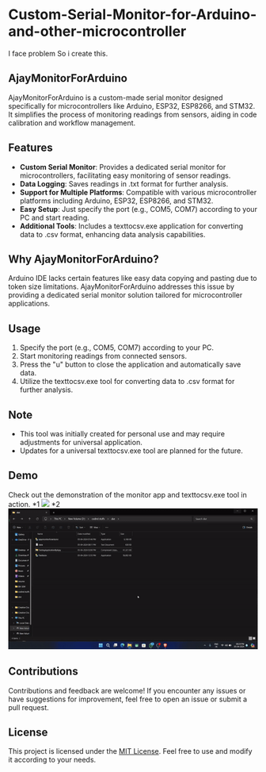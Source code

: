 # Custom-Serial-Monitor-for-Arduino-and-other-microcontroller
I face problem So i create this.
## AjayMonitorForArduino

AjayMonitorForArduino is a custom-made serial monitor designed specifically for microcontrollers like Arduino, ESP32, ESP8266, and STM32. It simplifies the process of monitoring readings from sensors, aiding in code calibration and workflow management. 

## Features

- **Custom Serial Monitor**: Provides a dedicated serial monitor for microcontrollers, facilitating easy monitoring of sensor readings.
- **Data Logging**: Saves readings in .txt format for further analysis.
- **Support for Multiple Platforms**: Compatible with various microcontroller platforms including Arduino, ESP32, ESP8266, and STM32.
- **Easy Setup**: Just specify the port (e.g., COM5, COM7) according to your PC and start reading.
- **Additional Tools**: Includes a texttocsv.exe application for converting data to .csv format, enhancing data analysis capabilities.

## Why AjayMonitorForArduino?

Arduino IDE lacks certain features like easy data copying and pasting due to token size limitations. AjayMonitorForArduino addresses this issue by providing a dedicated serial monitor solution tailored for microcontroller applications.

## Usage

1. Specify the port (e.g., COM5, COM7) according to your PC.
2. Start monitoring readings from connected sensors.
3. Press the "u" button to close the application and automatically save data.
4. Utilize the texttocsv.exe tool for converting data to .csv format for further analysis.

## Note

- This tool was initially created for personal use and may require adjustments for universal application.
- Updates for a universal texttocsv.exe tool are planned for the future.

## Demo

Check out the demonstration of the monitor app and texttocsv.exe tool in action.
*1
<img src ="https://github.com/AjayGautam1199/Custom-Serial-Monitor-for-Arduino-and-other-microcontroller/blob/main/testingwithcustommadeapp-ezgif.com-video-to-gif.gif">
*2
<img src ="https://github.com/AjayGautam1199/Custom-Serial-Monitor-for-Arduino-and-other-microcontroller/blob/main/mycreatedtools-ezgif.com-video-to-gif.gif">


## Contributions

Contributions and feedback are welcome! If you encounter any issues or have suggestions for improvement, feel free to open an issue or submit a pull request.

## License

This project is licensed under the [MIT License](LICENSE). Feel free to use and modify it according to your needs.
